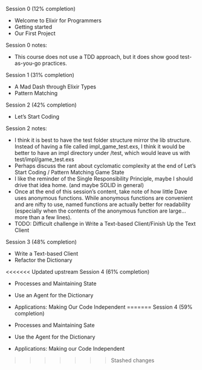 Session 0 (12% completion)

- Welcome to Elixir for Programmers
- Getting started
- Our First Project

Session 0 notes:

- This course does not use a TDD approach, but it does show good test-as-you-go practices.

Session 1 (31% completion)

- A Mad Dash through Elixir Types
- Pattern Matching

Session 2 (42% completion)

- Let’s Start Coding

Session 2 notes:

- I think it is best to have the test folder structure mirror the lib structure. Instead of having a file called impl_game_test.exs, I think it would be better to have an impl directory under /test, which would leave us with test/impl/game_test.exs
- Perhaps discuss the rant about cyclomatic complexity at the end of Let’s Start Coding / Pattern Matching Game State
- I like the reminder of the Single Responsibility Principle, maybe I should drive that idea home. (and maybe SOLID in general)
- Once at the end of this session’s content, take note of how little Dave uses anonymous functions. While anonymous functions are convenient and are nifty to use, named functions are actually better for readability (especially when the contents of the anonymous function are large…more than a few lines).
- TODO: Difficult challenge in Write a Text-based Client/Finish Up the Text Client

Session 3 (48% completion)

- Write a Text-based Client
- Refactor the Dictionary

<<<<<<< Updated upstream
Session 4 (61% completion)

- Processes and Maintaining State
- Use an Agent for the Dictionary
- Applications: Making Our Code Independent
=======
Session 4 (59% completion)

- Processes and Maintaining Sate
- Use the Agent for the Dictionary

- Applications: Making our Code Independent
>>>>>>> Stashed changes
